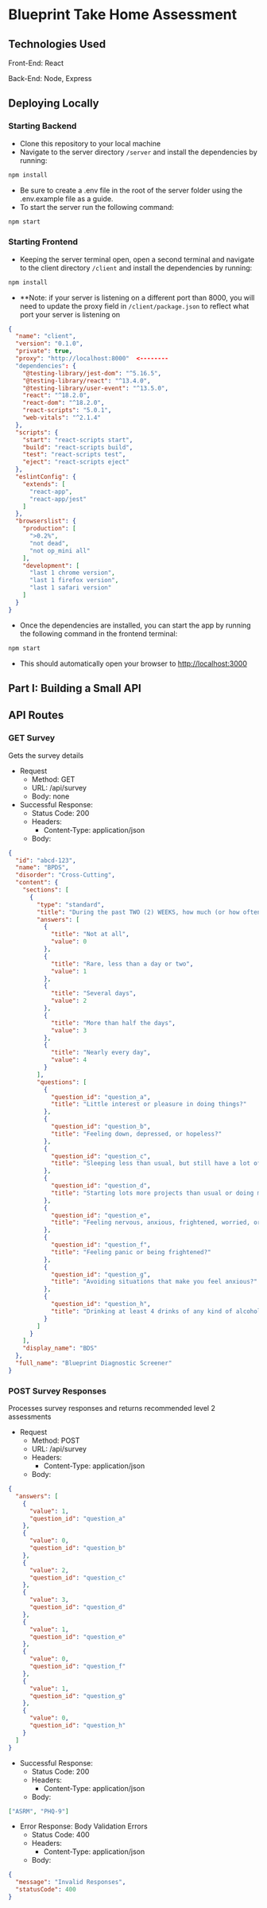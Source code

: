# Blueprint Take Home Assessment

## Technologies Used

Front-End: React

Back-End: Node, Express

## Deploying Locally

### Starting Backend

- Clone this repository to your local machine
- Navigate to the server directory `/server` and install the dependencies by running:

```bash
npm install
```

- Be sure to create a .env file in the root of the server folder using the .env.example file as a guide.
- To start the server run the following command:

```bash
npm start
```

### Starting Frontend

- Keeping the server terminal open, open a second terminal and navigate to the client directory `/client` and install the dependencies by running:

```bash
npm install
```

- \*\*Note: if your server is listening on a different port than 8000, you will need to update the proxy field in `/client/package.json` to reflect what port your server is listening on

```json
{
  "name": "client",
  "version": "0.1.0",
  "private": true,
  "proxy": "http://localhost:8000"  <--------
  "dependencies": {
    "@testing-library/jest-dom": "^5.16.5",
    "@testing-library/react": "^13.4.0",
    "@testing-library/user-event": "^13.5.0",
    "react": "^18.2.0",
    "react-dom": "^18.2.0",
    "react-scripts": "5.0.1",
    "web-vitals": "^2.1.4"
  },
  "scripts": {
    "start": "react-scripts start",
    "build": "react-scripts build",
    "test": "react-scripts test",
    "eject": "react-scripts eject"
  },
  "eslintConfig": {
    "extends": [
      "react-app",
      "react-app/jest"
    ]
  },
  "browserslist": {
    "production": [
      ">0.2%",
      "not dead",
      "not op_mini all"
    ],
    "development": [
      "last 1 chrome version",
      "last 1 firefox version",
      "last 1 safari version"
    ]
  }
}
```

- Once the dependencies are installed, you can start the app by running the following command in the frontend terminal:

```bash
npm start
```

- This should automatically open your browser to [http://localhost:3000](http://localhost:3000)

## Part I: Building a Small API

## API Routes

### GET Survey

Gets the survey details

- Request
  - Method: GET
  - URL: /api/survey
  - Body: none
- Successful Response:
  - Status Code: 200
  * Headers:
    - Content-Type: application/json
  * Body:

```json
{
  "id": "abcd-123",
  "name": "BPDS",
  "disorder": "Cross-Cutting",
  "content": {
    "sections": [
      {
        "type": "standard",
        "title": "During the past TWO (2) WEEKS, how much (or how often) have you been bothered by the following problems?",
        "answers": [
          {
            "title": "Not at all",
            "value": 0
          },
          {
            "title": "Rare, less than a day or two",
            "value": 1
          },
          {
            "title": "Several days",
            "value": 2
          },
          {
            "title": "More than half the days",
            "value": 3
          },
          {
            "title": "Nearly every day",
            "value": 4
          }
        ],
        "questions": [
          {
            "question_id": "question_a",
            "title": "Little interest or pleasure in doing things?"
          },
          {
            "question_id": "question_b",
            "title": "Feeling down, depressed, or hopeless?"
          },
          {
            "question_id": "question_c",
            "title": "Sleeping less than usual, but still have a lot of energy?"
          },
          {
            "question_id": "question_d",
            "title": "Starting lots more projects than usual or doing more risky things than usual?"
          },
          {
            "question_id": "question_e",
            "title": "Feeling nervous, anxious, frightened, worried, or on edge?"
          },
          {
            "question_id": "question_f",
            "title": "Feeling panic or being frightened?"
          },
          {
            "question_id": "question_g",
            "title": "Avoiding situations that make you feel anxious?"
          },
          {
            "question_id": "question_h",
            "title": "Drinking at least 4 drinks of any kind of alcohol in a single day?"
          }
        ]
      }
    ],
    "display_name": "BDS"
  },
  "full_name": "Blueprint Diagnostic Screener"
}
```

### POST Survey Responses

Processes survey responses and returns recommended level 2 assessments

- Request
  - Method: POST
  - URL: /api/survey
  - Headers:
    - Content-Type: application/json
  - Body:

```json
{
  "answers": [
    {
      "value": 1,
      "question_id": "question_a"
    },
    {
      "value": 0,
      "question_id": "question_b"
    },
    {
      "value": 2,
      "question_id": "question_c"
    },
    {
      "value": 3,
      "question_id": "question_d"
    },
    {
      "value": 1,
      "question_id": "question_e"
    },
    {
      "value": 0,
      "question_id": "question_f"
    },
    {
      "value": 1,
      "question_id": "question_g"
    },
    {
      "value": 0,
      "question_id": "question_h"
    }
  ]
}
```

- Successful Response:
  - Status Code: 200
  - Headers:
    - Content-Type: application/json
  - Body:

```json
["ASRM", "PHQ-9"]
```

- Error Response: Body Validation Errors
  - Status Code: 400
  - Headers:
    - Content-Type: application/json
  - Body:

```json
{
  "message": "Invalid Responses",
  "statusCode": 400
}
```

